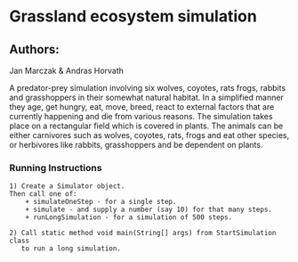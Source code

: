 # Grassland ecosystem simulation

## Authors:
Jan Marczak & Andras Horvath

A predator-prey simulation involving six wolves, coyotes, rats
frogs, rabbits and grasshoppers in their somewhat natural habitat.
In a simplified manner they age, get hungry, eat, move, breed, 
react to external factors that are currently happening and die from various reasons.
The simulation takes place on a rectangular field which is covered in plants. 
The animals can be either carnivores such as wolves, coyotes, rats, frogs and eat other species,  
or herbivores like rabbits, grasshoppers and be dependent on plants. 


### Running Instructions

    1) Create a Simulator object.
    Then call one of:
        + simulateOneStep - for a single step.
        + simulate - and supply a number (say 10) for that many steps.
        + runLongSimulation - for a simulation of 500 steps.
        
    2) Call static method void main(String[] args) from StartSimulation class
       to run a long simulation.


